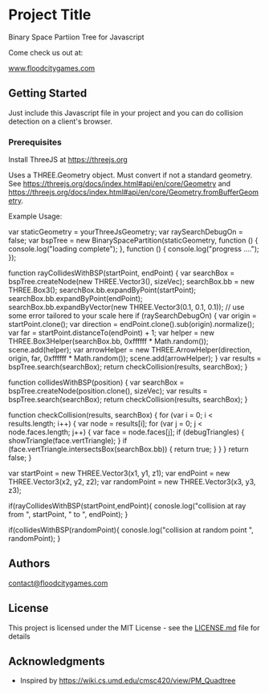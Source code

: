 # Project Title

Binary Space Partiion Tree for Javascript

Come check us out at:

www.floodcitygames.com

## Getting Started

Just include this Javascript file in your project and you can do collision detection on a client's browser.

### Prerequisites

Install ThreeJS at https://threejs.org

Uses a THREE.Geometry object. Must convert if not a standard geometry. See https://threejs.org/docs/index.html#api/en/core/Geometry and https://threejs.org/docs/index.html#api/en/core/Geometry.fromBufferGeometry.

Example Usage:

var staticGeometry = yourThreeJsGeometry;
var raySearchDebugOn = false;
var bspTree = new BinarySpacePartition(staticGeometry, function () {
            console.log("loading complete");
        }, function () {
            console.log("progress ....");
        });

function rayCollidesWithBSP(startPoint, endPoint) {
	var searchBox = bspTree.createNode(new THREE.Vector3(), sizeVec);
	searchBox.bb = new THREE.Box3();
	searchBox.bb.expandByPoint(startPoint);
	searchBox.bb.expandByPoint(endPoint);
	searchBox.bb.expandByVector(new THREE.Vector3(0.1, 0.1, 0.1)); // use some error tailored to your scale here
	if (raySearchDebugOn) {
		var origin = startPoint.clone();
		var direction = endPoint.clone().sub(origin).normalize();
		var far = startPoint.distanceTo(endPoint) + 1;
		var helper = new THREE.Box3Helper(searchBox.bb, 0xffffff * Math.random());
		scene.add(helper);
		var arrowHelper = new THREE.ArrowHelper(direction, origin, far, 0xffffff * Math.random());
		scene.add(arrowHelper);
	}
	var results = bspTree.search(searchBox);
	return checkCollision(results, searchBox);
}
	
function collidesWithBSP(position) {
	var searchBox = bspTree.createNode(position.clone(), sizeVec);
	var results = bspTree.search(searchBox);
	return checkCollision(results, searchBox);
}

function checkCollision(results, searchBox) {
	for (var i = 0; i < results.length; i++) {
		var node = results[i];
		for (var j = 0; j < node.faces.length; j++) {
			var face = node.faces[j];
			if (debugTriangles) {
				showTriangle(face.vertTriangle);
			}
			if (face.vertTriangle.intersectsBox(searchBox.bb)) {
				return true;
			}
		}
	}
	return false;
}

var startPoint = new THREE.Vector3(x1, y1, z1);
var endPoint = new THREE.Vector3(x2, y2, z2);
var randomPoint = new THREE.Vector3(x3, y3, z3);

if(rayCollidesWithBSP(startPoint,endPoint){
	conosle.log("collision at ray from ", startPoint, " to ", endPoint);
}

if(collidesWithBSP(randomPoint){
	conosle.log("collision at random point ", randomPoint);
}

	
## Authors

contact@floodcitygames.com

## License

This project is licensed under the MIT License - see the [LICENSE.md](LICENSE.md) file for details

## Acknowledgments

* Inspired by https://wiki.cs.umd.edu/cmsc420/view/PM_Quadtree